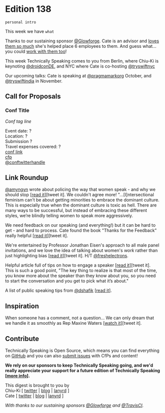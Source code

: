 # Edition 138

`personal intro`

This week we have `what`

Thanks to our sustaining sponsor [@Glowforge](http://twitter.com/glowforge). Cate is an advisor and [loves them so much](https://cate.blog/2015/10/21/lasers-and-practical-skills/) she's helped place 6 employees to them. And guess what... you could [work with them too](https://glowforge.com/jobs/)!

This week Technically Speaking comes to you from Berlin, where Chiu-Ki is keynoting [@droidconDE](https://twitter.com/droidconDE), and NYC where Cate is co-hosting [@tryswiftnyc](http://twitter.com/tryswiftnyc)

Our upcoming talks: Cate is speaking at [@pragmamarkorg](http://twitter.com/pragmamarkorg) October, and [@tryswiftindia](http://twitter.com/tryswiftindia) in November.


## Call for Proposals

### Conf Title  
*Conf tag line*

Event date: ?  
Location: ?  
Submission ?  
Travel expenses covered: ?  
[conf link](?)  
[cfp](?)  
[@conftwitterhandle](?)


## Link Roundup

[@amyngyn](http://twitter.com/amyngyn) wrote about policing the way that women speak - and why we should stop [[read it](https://medium.com/@amyngyn/stop-policing-how-women-speak-7499ba3bb61d)][tweet it]. We couldn't agree more! "...[I]ntersectional feminism can’t be about getting minorities to embrace the dominant culture. This is especially true when the dominant culture is toxic as hell. There are many ways to be successful, but instead of embracing these different styles, we’re blindly telling women to speak more aggressively.

We need feedback on our speaking (and everything!) but it can be hard to get - and hard to process. Cate found the book "Thanks for the Feedback" really helpful [[read it](https://cate.blog/2017/07/11/book-thanks-for-the-feedback/)][tweet it].

We're entertained by Professor Jonathan Eisen's approach to all male panel invitations, and we love the idea of talking about women's *work* rather than just highlighting bias [[read it](http://www.stemwomen.net/what-to-do-yet-another-mostly-male-meeting/)][tweet it]. H/T [@freshelectrons](http://twitter.com/freshelectrons).

Helpful article full of tips on how to engage a speaker [[read it](https://thesiswhisperer.com/2017/08/30/8424/)][tweet it]. This is such a good point, "The key thing to realize is that most of the time, you know more about the speaker than they know about you, so you need to start the conversation and you get to pick what it’s about."

A list of public speaking tips from [@dshafik](http://twitter.com/dshafik) [[read it](https://twitter.com/dshafik/status/900597168611794944)].

## Inspiration

When someone has a comment, not a question... We can only dream that we handle it as smoothly as Rep Maxine Waters [[watch it](https://twitter.com/faithchoyce/status/890756142359429120)][tweet it].  

## Contribute

Technically Speaking is Open Source, which means you can find everything on [GitHub](https://github.com/catehstn/technically-speaking/) and you can also [submit issues](https://github.com/catehstn/technically-speaking/issues/new) with CfPs and content!

**We rely on our sponsors to keep Technically Speaking going, and we'd really appreciate your support for a future edition of Technically Speaking [[more info](http://www.techspeak.email/sponsorship/)].**  


This digest is brought to you by  
Chiu-Ki [ [twitter](https://twitter.com/chiuki) | [blog](http://blog.sqisland.com/) | [lanyrd](http://lanyrd.com/profile/chiuki/) ]  
Cate [ [twitter](https://twitter.com/catehstn) | [blog](http://www.cate.blog/) | [lanyrd](http://lanyrd.com/profile/catehstn/) ]

*With thanks to our sustaining sponsors [@Glowforge](http://twitter.com/glowforge) and [@TravisCI](http://twitter.com/travisci).*
